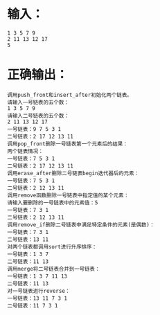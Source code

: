 # 输入：

    1 3 5 7 9
    2 11 13 12 17
    5

# 正确输出：

    调用push_front和insert_after初始化两个链表。
    请输入一号链表的五个数：
    1 3 5 7 9
    请输入二号链表的五个数：
    2 11 13 12 17
    一号链表：9 7 5 3 1
    二号链表：2 17 12 13 11
    调用pop_front删除一号链表第一个元素后的结果：
    两个链表情况：
    一号链表：7 5 3 1
    二号链表：2 17 12 13 11
    调用erase_after删除二号链表begin迭代器后的元素：
    一号链表：7 5 3 1
    二号链表：2 12 13 11
    调用remove函数删除一号链表中指定值的某个元素：
    请输入要删除的一号链表中的元素值：5
    一号链表：7 3 1
    二号链表：2 12 13 11
    调用remove_if删除二号链表中满足特定条件的元素(是偶数)：
    一号链表：7 3 1
    二号链表：13 11
    对两个链表都调用sort进行升序排序：
    一号链表：1 3 7
    二号链表：11 13
    调用merge将二号链表合并到一号链表：
    一号链表：1 3 7 11 13
    二号链表：11 13
    对一号链表进行reverse：
    一号链表：13 11 7 3 1
    二号链表：11 7 3 1

